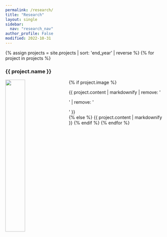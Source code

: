 ```yaml
---
permalink: /research/
title: "Research"
layout: single
sidebar:
  nav: "research_nav"
author_profile: False
modified: 2022-10-31
---
```


{% assign projects = site.projects | sort: 'end_year' | reverse %}
{% for project in projects %}
### {{ project.name }}
{% if project.image %}
<img src="/assets/images/projects/{{ project.image }}" style="padding: 0px 20px 10px 0px;" frameborder="0" align=left width="35%" /> 
<div>
{{ project.content | markdownify | remove: '<p>' | remove: '</p>' }}
</div>
{% else %}
{{ project.content | markdownify }}
{% endif %}
{% endfor %}


